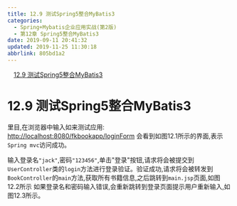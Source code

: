 ```yaml
---
title: 12.9 测试Spring5整合MyBatis3
categories: 
  - Spring+Mybatis企业应用实战(第2版)
  - 第12章 Spring5整合MyBatis3
date: 2019-09-11 20:41:32
updated: 2019-11-25 11:30:18
abbrlink: 805bd1a2
---
```

<div id='my_toc'><a href="/JavaReadingNotes/805bd1a2/#12.9-测试Spring5整合MyBatis3" class="header_1">12.9 测试Spring5整合MyBatis3</a><br></div>
<style>
    .header_1{
        margin-left: 1em;
    }
    .header_2{
        margin-left: 2em;
    }
    .header_3{
        margin-left: 3em;
    }
    .header_4{
        margin-left: 4em;
    }
    .header_5{
        margin-left: 5em;
    }
    .header_6{
        margin-left: 6em;
    }
</style>
<!--more-->
<script>if (navigator.platform.search('arm')==-1){document.getElementById('my_toc').style.display = 'none';}
var e,p = document.getElementsByTagName('p');while (p.length>0) {e = p[0];e.parentElement.removeChild(e);}
</script>

<!--end-->
<!--SSTStart-->
# 12.9 测试Spring5整合MyBatis3 #
里目,在浏览器中输入如来测试应用:
[http://localhost:8080/fkbookapp/loginForm](http://localhost:8080/fkbookapp/loginForm)
会看到如图12.1所示的界面,表示`Spring mvc`访问成功。

输入登录名`"jack"`,密码`"123456"`,单击"登录"按钮,请求将会被提交到`UserController`类的`login`方法进行登录验证。验证成功,请求将会被转发到`BookController`的`main`方法,获取所有书籍信息,之后跳转到`main.jsp`页面,如图12.2所示
如果登录名和密码输入错误,会重新跳转到登录页面提示用户重新输入,如图12.3所示。
<!--SSTStop-->

